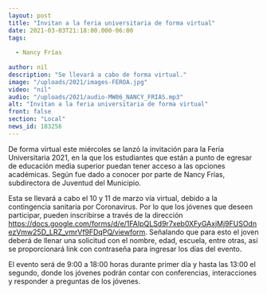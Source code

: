 ```yaml
---
layout: post
title: "Invitan a la feria universitaria de forma virtual"
date: 2021-03-03T21:18:00.000-06:00
tags:
  
  - Nancy Frías
  
author: nil
description: "Se llevará a cabo de forma virtual."
image: "/uploads/2021/images-FEROA.jpg"
video: "nil"
audio: "/uploads/2021/audio-MW06_NANCY_FRIAS.mp3"
alt: "Invitan a la feria universitaria de forma virtual"
front: false
section: "Local"
news_id: 183256
---
```


De forma virtual este miércoles se lanzó la invitación para la Feria Universitaria 2021, en la que los estudiantes que están a punto de egresar de educación media superior puedan tener acceso a las opciones académicas. Según fue dado a conocer por parte de Nancy Frías, subdirectora de Juventud del Municipio.

Esta se llevará a cabo el 10 y 11 de marzo vía virtual, debido a la contingencia sanitaria por Coronavirus. Por lo que los jóvenes que deseen participar, pueden inscribirse a través de la dirección https://docs.google.com/forms/d/e/1FAIpQLSd9r7xeb0XFyGAxjMj9FUSOdnezVmw25D_LRZ_vmrVf9FDqPQ/viewform. Señalando que para esto el joven deberá de llenar una solicitud con el nombre, edad, escuela, entre otras, así se proporcionará link con contraseña para ingresar los días del evento.

El evento será de 9:00 a 18:00 horas durante primer día y hasta las 13:00 el segundo, donde los jóvenes podrán contar con conferencias, interacciones y responder a preguntas de los jóvenes.